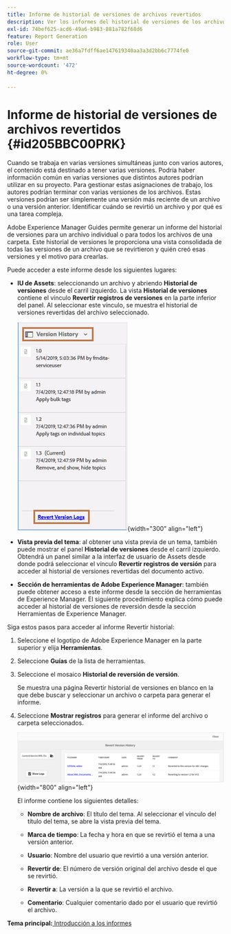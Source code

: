 ```yaml
---
title: Informe de historial de versiones de archivos revertidos
description: Ver los informes del historial de versiones de los archivos revertidos en AEM Guides. Obtenga información sobre cómo acceder a los registros de versiones anteriores desde la interfaz de usuario de Assets, la vista previa de temas y la selección de herramientas de AEM.
exl-id: 74bef625-acd6-49a6-b983-881a782f68d6
feature: Report Generation
role: User
source-git-commit: ae36a7fdff6ae147619340aa3a3d2bb6c7774fe0
workflow-type: tm+mt
source-wordcount: '472'
ht-degree: 0%

---
```


# Informe de historial de versiones de archivos revertidos {#id205BBC00PRK}

Cuando se trabaja en varias versiones simultáneas junto con varios autores, el contenido está destinado a tener varias versiones. Podría haber información común en varias versiones que distintos autores podrían utilizar en su proyecto. Para gestionar estas asignaciones de trabajo, los autores podrían terminar con varias versiones de los archivos. Estas versiones podrían ser simplemente una versión más reciente de un archivo o una versión anterior. Identificar cuándo se revirtió un archivo y por qué es una tarea compleja.

Adobe Experience Manager Guides permite generar un informe del historial de versiones para un archivo individual o para todos los archivos de una carpeta. Este historial de versiones le proporciona una vista consolidada de todas las versiones de un archivo que se revirtieron y quién creó esas versiones y el motivo para crearlas.

Puede acceder a este informe desde los siguientes lugares:

- **IU de Assets**: seleccionando un archivo y abriendo **Historial de versiones** desde el carril izquierdo. La vista **Historial de versiones** contiene el vínculo **Revertir registros de versiones** en la parte inferior del panel. Al seleccionar este vínculo, se muestra el historial de versiones revertidas del archivo seleccionado.

  ![](images/revert-log-from-assets-ui.png){width="300" align="left"}

- **Vista previa del tema**: al obtener una vista previa de un tema, también puede mostrar el panel **Historial de versiones** desde el carril izquierdo. Obtendrá un panel similar a la interfaz de usuario de Assets desde donde podrá seleccionar el vínculo **Revertir registros de versión** para acceder al historial de versiones revertidas del documento activo.

- **Sección de herramientas de Adobe Experience Manager**: también puede obtener acceso a este informe desde la sección de herramientas de Experience Manager. El siguiente procedimiento explica cómo puede acceder al historial de versiones de reversión desde la sección Herramientas de Experience Manager.


Siga estos pasos para acceder al informe Revertir historial:

1. Seleccione el logotipo de Adobe Experience Manager en la parte superior y elija **Herramientas**.

1. Seleccione **Guías** de la lista de herramientas.

1. Seleccione el mosaico **Historial de reversión de versión**.

   Se muestra una página Revertir historial de versiones en blanco en la que debe buscar y seleccionar un archivo o carpeta para generar el informe.

1. Seleccione **Mostrar registros** para generar el informe del archivo o carpeta seleccionados.

   ![](images/revert-version-history-report.png){width="800" align="left"}

   El informe contiene los siguientes detalles:

   - **Nombre de archivo**: El título del tema. Al seleccionar el vínculo del título del tema, se abre la vista previa del tema.

   - **Marca de tiempo**: La fecha y hora en que se revirtió el tema a una versión anterior.

   - **Usuario**: Nombre del usuario que revirtió a una versión anterior.

   - **Revertir de**: El número de versión original del archivo desde el que se revirtió.

   - **Revertir a**: La versión a la que se revirtió el archivo.

   - **Comentario**: Cualquier comentario dado por el usuario que revirtió el archivo.


**Tema principal:**[ Introducción a los informes](reports-intro.md)
